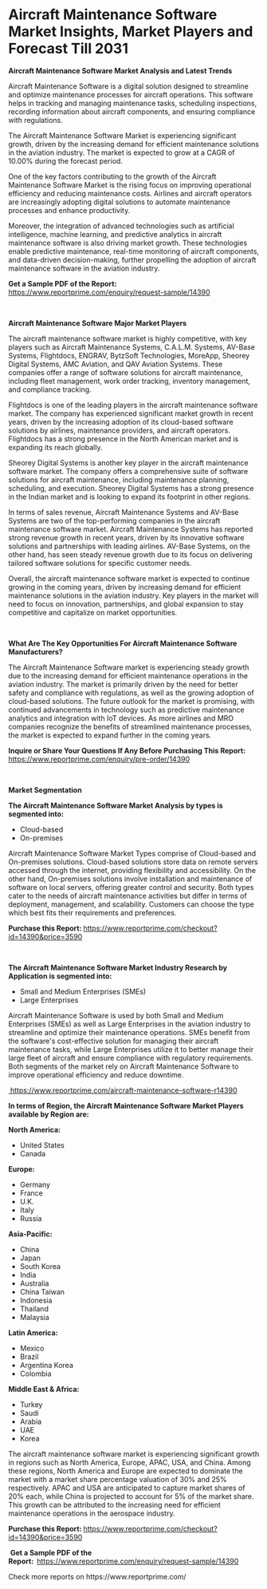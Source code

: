 <p><h1>Aircraft Maintenance Software Market Insights, Market Players and Forecast Till 2031</h1></p><p><strong>Aircraft Maintenance Software Market Analysis and Latest Trends</strong></p>
<p><p>Aircraft Maintenance Software is a digital solution designed to streamline and optimize maintenance processes for aircraft operations. This software helps in tracking and managing maintenance tasks, scheduling inspections, recording information about aircraft components, and ensuring compliance with regulations.</p><p>The Aircraft Maintenance Software Market is experiencing significant growth, driven by the increasing demand for efficient maintenance solutions in the aviation industry. The market is expected to grow at a CAGR of 10.00% during the forecast period.</p><p>One of the key factors contributing to the growth of the Aircraft Maintenance Software Market is the rising focus on improving operational efficiency and reducing maintenance costs. Airlines and aircraft operators are increasingly adopting digital solutions to automate maintenance processes and enhance productivity.</p><p>Moreover, the integration of advanced technologies such as artificial intelligence, machine learning, and predictive analytics in aircraft maintenance software is also driving market growth. These technologies enable predictive maintenance, real-time monitoring of aircraft components, and data-driven decision-making, further propelling the adoption of aircraft maintenance software in the aviation industry.</p></p>
<p><strong>Get a Sample PDF of the Report:&nbsp;</strong> <a href="https://www.reportprime.com/enquiry/request-sample/14390">https://www.reportprime.com/enquiry/request-sample/14390</a></p>
<p>&nbsp;</p>
<p><strong>Aircraft Maintenance Software Major Market Players</strong></p>
<p><p>The aircraft maintenance software market is highly competitive, with key players such as Aircraft Maintenance Systems, C.A.L.M. Systems, AV-Base Systems, Flightdocs, ENGRAV, BytzSoft Technologies, MoreApp, Sheorey Digital Systems, AMC Aviation, and QAV Aviation Systems. These companies offer a range of software solutions for aircraft maintenance, including fleet management, work order tracking, inventory management, and compliance tracking.</p><p>Flightdocs is one of the leading players in the aircraft maintenance software market. The company has experienced significant market growth in recent years, driven by the increasing adoption of its cloud-based software solutions by airlines, maintenance providers, and aircraft operators. Flightdocs has a strong presence in the North American market and is expanding its reach globally.</p><p>Sheorey Digital Systems is another key player in the aircraft maintenance software market. The company offers a comprehensive suite of software solutions for aircraft maintenance, including maintenance planning, scheduling, and execution. Sheorey Digital Systems has a strong presence in the Indian market and is looking to expand its footprint in other regions.</p><p>In terms of sales revenue, Aircraft Maintenance Systems and AV-Base Systems are two of the top-performing companies in the aircraft maintenance software market. Aircraft Maintenance Systems has reported strong revenue growth in recent years, driven by its innovative software solutions and partnerships with leading airlines. AV-Base Systems, on the other hand, has seen steady revenue growth due to its focus on delivering tailored software solutions for specific customer needs.</p><p>Overall, the aircraft maintenance software market is expected to continue growing in the coming years, driven by increasing demand for efficient maintenance solutions in the aviation industry. Key players in the market will need to focus on innovation, partnerships, and global expansion to stay competitive and capitalize on market opportunities.</p></p>
<p>&nbsp;</p>
<p><strong>What Are The Key Opportunities For Aircraft Maintenance Software Manufacturers?</strong></p>
<p><p>The Aircraft Maintenance Software market is experiencing steady growth due to the increasing demand for efficient maintenance operations in the aviation industry. The market is primarily driven by the need for better safety and compliance with regulations, as well as the growing adoption of cloud-based solutions. The future outlook for the market is promising, with continued advancements in technology such as predictive maintenance analytics and integration with IoT devices. As more airlines and MRO companies recognize the benefits of streamlined maintenance processes, the market is expected to expand further in the coming years.</p></p>
<p><strong>Inquire or Share Your Questions If Any Before Purchasing This Report:</strong> <a href="https://www.reportprime.com/enquiry/pre-order/14390">https://www.reportprime.com/enquiry/pre-order/14390</a></p>
<p>&nbsp;</p>
<p><strong>Market Segmentation</strong></p>
<p><strong>The Aircraft Maintenance Software Market Analysis by types is segmented into:</strong></p>
<p><ul><li>Cloud-based</li><li>On-premises</li></ul></p>
<p><p>Aircraft Maintenance Software Market Types comprise of Cloud-based and On-premises solutions. Cloud-based solutions store data on remote servers accessed through the internet, providing flexibility and accessibility. On the other hand, On-premises solutions involve installation and maintenance of software on local servers, offering greater control and security. Both types cater to the needs of aircraft maintenance activities but differ in terms of deployment, management, and scalability. Customers can choose the type which best fits their requirements and preferences.</p></p>
<p><strong>Purchase this Report:&nbsp;</strong><a href="https://www.reportprime.com/checkout?id=14390&price=3590">https://www.reportprime.com/checkout?id=14390&price=3590</a></p>
<p>&nbsp;</p>
<p><strong>The Aircraft Maintenance Software Market Industry Research by Application is segmented into:</strong></p>
<p><ul><li>Small and Medium Enterprises (SMEs)</li><li>Large Enterprises</li></ul></p>
<p><p>Aircraft Maintenance Software is used by both Small and Medium Enterprises (SMEs) as well as Large Enterprises in the aviation industry to streamline and optimize their maintenance operations. SMEs benefit from the software's cost-effective solution for managing their aircraft maintenance tasks, while Large Enterprises utilize it to better manage their large fleet of aircraft and ensure compliance with regulatory requirements. Both segments of the market rely on Aircraft Maintenance Software to improve operational efficiency and reduce downtime.</p></p>
<p><a href="https://www.reportprime.com/aircraft-maintenance-software-r14390">&nbsp;https://www.reportprime.com/aircraft-maintenance-software-r14390</a></p>
<p><strong>In terms of Region, the Aircraft Maintenance Software Market Players available by Region are:</strong></p>
<p>
    <p> <strong> North America: </strong>
        <ul>
            <li>United States</li>
            <li>Canada</li>
        </ul>
        </p> 
    <p> <strong> Europe: </strong>
        <ul>
            <li>Germany</li>
            <li>France</li>
            <li>U.K.</li>
            <li>Italy</li>
            <li>Russia</li>
        </ul>
        </p> 
    <p> <strong> Asia-Pacific: </strong>
        <ul>
            <li>China</li>
            <li>Japan</li>
            <li>South Korea</li>
            <li>India</li>
            <li>Australia</li>
            <li>China Taiwan</li>
            <li>Indonesia</li>
            <li>Thailand</li>
            <li>Malaysia</li>
        </ul>
        </p> 
    <p> <strong> Latin America: </strong>
        <ul>
            <li>Mexico</li>
            <li>Brazil</li>
            <li>Argentina Korea</li>
            <li>Colombia</li>
        </ul>
        </p> 
    <p> <strong> Middle East & Africa: </strong>
        <ul>
            <li>Turkey</li>
            <li>Saudi</li>
            <li>Arabia</li>
            <li>UAE</li>
            <li>Korea</li>
        </ul>
    </p>
    </p>
<p><p>The aircraft maintenance software market is experiencing significant growth in regions such as North America, Europe, APAC, USA, and China. Among these regions, North America and Europe are expected to dominate the market with a market share percentage valuation of 30% and 25% respectively. APAC and USA are anticipated to capture market shares of 20% each, while China is projected to account for 5% of the market share. This growth can be attributed to the increasing need for efficient maintenance operations in the aerospace industry.</p></p>
<p><strong>Purchase this Report: </strong><a href="https://www.reportprime.com/checkout?id=14390&price=3590">https://www.reportprime.com/checkout?id=14390&price=3590</a></p>
<p>&nbsp;<strong>Get a Sample PDF of the Report:&nbsp;&nbsp;</strong><a href="https://www.reportprime.com/enquiry/request-sample/14390">https://www.reportprime.com/enquiry/request-sample/14390</a></p>
<p><strong></strong></p>
<p>Check more reports on https://www.reportprime.com/</p>